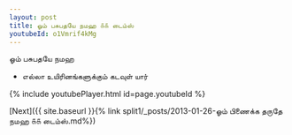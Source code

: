 ```yaml
---
layout: post
title: ஓம் பசுபதயே நமஹ ௧௧ டைம்ஸ்
youtubeId: o1Vmrif4kMg
---
```

 
 
 ஓம் பசுபதயே நமஹ  
 
 -  எல்லா உயிரினங்களுக்கும் கடவுள் யார் 
 
  
 
  
 
 
 
 
 
 


{% include youtubePlayer.html id=page.youtubeId %}
 
[Next]({{ site.baseurl }}{% link  split1/_posts/2013-01-26-ஓம் பிணைக்க தருதே நமஹ ௧௧ டைம்ஸ்.md%})
 
